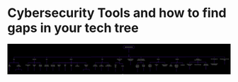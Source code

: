 # Cybersecurity Tools and how to find gaps in your tech tree

![Tree](https://github.com/amcamillo/Cybersecurity_Tools/blob/main/cybersec_tree_2021.png?raw=true)
